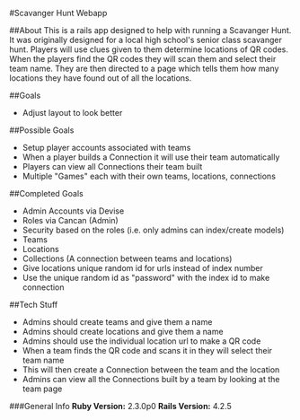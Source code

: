 #Scavanger Hunt Webapp

##About
This is a rails app designed to help with running a Scavanger Hunt. It was
originally designed for a local high school's senior class scavanger hunt.
Players will use clues given to them determine locations of QR codes. 
When the players find the QR codes they will scan them and select their team
name. They are then directed to a page which tells them how many locations
they have found out of all the locations.

##Goals
* Adjust layout to look better

##Possible Goals
* Setup player accounts associated with teams
* When a player builds a Connection it will use their team automatically
* Players can view all Connections their team built
* Multiple "Games" each with their own teams, locations, connections

##Completed Goals
* Admin Accounts via Devise
* Roles via Cancan (Admin)
* Security based on the roles (i.e. only admins can index/create models)
* Teams 
* Locations
* Collections (A connection between teams and locations)
* Give locations unique random id for urls instead of index number
* Use the unique random id as "password" with the index id to make connection

##Tech Stuff
* Admins should create teams and give them a name
* Admins should create locations and give them a name
* Admins should use the individual location url to make a QR code
* When a team finds the QR code and scans it in they will select their team name
* This will then create a Connection between the team and the location
* Admins can view all the Connections built by a team by looking at the team page

###General Info
**Ruby Version:** 2.3.0p0
**Rails Version:** 4.2.5